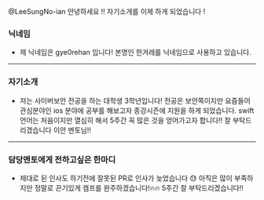 @LeeSungNo-ian
안녕하세요 !!
자기소개를 이제 하게 되었습니다 !

 ### 닉네임
 - 제 닉네임은 gye0rehan 입니다! 본명인 한겨레를 닉네임으로 사용하고 있습니다.
 ---

 ### 자기소개
 - 저는 사이버보안 전공을 하는 대학생 3학년입니다! 전공은 보안쪽이지만 요즘들어 관심분야인 ios 분야에 공부를 해보고자 종강시즌에 지원을 하게 되었습니다. swift언어는 처음이지만 열심히 해서 5주간 꼭 많은 것을 얻어가고자 합니다!! 잘 부탁드리겠습니다 이안 멘토님!!

 ---

 ### 담당멘토에게 전하고싶은 한마디
 - 제대로 된 인사도 하기전에 잘못된 PR로 인사가 늦었습니다 😓 아직은 많이 부족하지만 정말로 끈기있게 캠프를 완주하겠습니다!🔥🔥 5주간 잘 부탁드리겠습니다!! 
 ```


